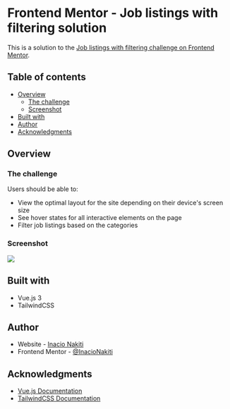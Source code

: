 # Frontend Mentor - Job listings with filtering solution

This is a solution to the [Job listings with filtering challenge on Frontend Mentor](https://www.frontendmentor.io/challenges/job-listings-with-filtering-ivstIPCt).  

## Table of contents

- [Overview](#overview)
  - [The challenge](#the-challenge)
  - [Screenshot](#screenshot)
- [Built with](#built-with)
- [Author](#author)
- [Acknowledgments](#acknowledgments)

## Overview

### The challenge

Users should be able to:

- View the optimal layout for the site depending on their device's screen size
- See hover states for all interactive elements on the page
- Filter job listings based on the categories

### Screenshot

![](.src/assets/screenshot.png)

## Built with

- Vue.js 3
- TailwindCSS

## Author

- Website - [Inacio Nakiti](https://www.inacionakiti.com)
- Frontend Mentor - [@InacioNakiti](https://www.frontendmentor.io/profile/InacioNakiti)

## Acknowledgments

- [Vue.js Documentation](https://vuejs.org/guide/introduction.html)
- [TailwindCSS Documentation](https://tailwindcss.com/docs/installation)
